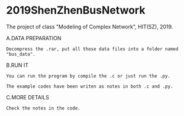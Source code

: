 # 2019ShenZhenBusNetwork
The project of class "Modeling of Complex Network", HIT(SZ), 2019.

A.DATA PREPARATION

    Decompress the .rar, put all those data files into a folder named "bus_data".
  
B.RUN IT

    You can run the program by compile the .c or just run the .py.
  
    The example codes have been writen as notes in both .c and .py.
  
C.MORE DETAILS

    Check the notes in the code.
  
